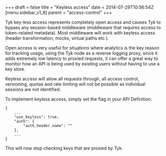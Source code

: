 +++
draft = false
title = "Keyless access"
date = 2014-07-29T10:56:54Z
[menu.sidebar_v1_8]
    parent = "access-control"
+++

Tyk key-less access represents completely open access and causes Tyk to bypass any session-based middleware (middleware that requires access to token-related metadata). Most middleware will work with keyless access (header transformation, mocks, virtual paths etc.).

Open access is very useful for situations where analytics is the key reason for tracking usage, using the Tyk node as a reverse logging proxy, since it adds extremely low latency to proxied requests, it can offer a great way to monitor how an API is being used by existing users without having to use a key store.

Keyless access will allow all requests through, all access control, versioning, quotas and rate limiting will not be possible as individual
sessions are not identified.

To implement keyless access, simply set the flag in your API Definition:

    {
        ...
        "use_keyless": true,
        "auth": {
            "auth_header_name": ""
        },
        ...
    }

This will now stop checking keys that are proxied by Tyk.
